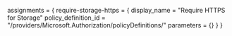 assignments = {
  require-storage-https = {
    display_name         = "Require HTTPS for Storage"
    policy_definition_id = "/providers/Microsoft.Authorization/policyDefinitions/<policy-id>"
    parameters           = {}
  }
}